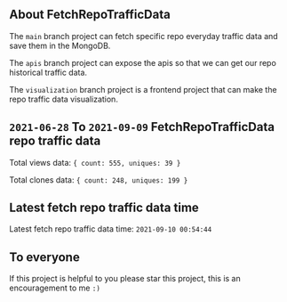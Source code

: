 ## About FetchRepoTrafficData

The `main` branch project can fetch specific repo everyday traffic data and save them in the MongoDB.

The `apis` branch project can expose the apis so that we can get our repo historical traffic data.

The `visualization` branch project is a frontend project that can make the repo traffic data visualization.

## `2021-06-28` To `2021-09-09` FetchRepoTrafficData repo traffic data

Total views data: `{ count: 555, uniques: 39 }`

Total clones data: `{ count: 248, uniques: 199 }`

## Latest fetch repo traffic data time

Latest fetch repo traffic data time: `2021-09-10 00:54:44`

## To everyone

If this project is helpful to you please star this project, this is an encouragement to me `:)`



